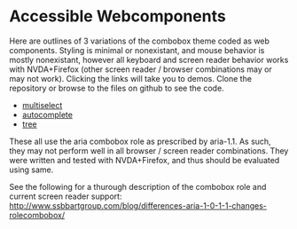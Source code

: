 # Accessible Webcomponents

Here are outlines of 3 variations of the combobox theme coded as web components. Styling is minimal or nonexistant, and mouse behavior is mostly nonexistant, however all keyboard and screen reader behavior works with NVDA+Firefox (other screen reader / browser combinations may or may not work).
Clicking the links will take you to demos. Clone the repository or browse to the files on github to see the code.

- [multiselect](http://RichCaloggero.github.io/webcomponents/multiselect/demo.html)
- [autocomplete](http://RichCaloggero.github.io/webcomponents/autocomplete/demo.html)
- [tree](http://RichCaloggero.github.io/webcomponents/tree/demo.html)

These all use the aria combobox role as prescribed by aria-1.1. As such, they may not perform well in all browser / screen reader combinations.  They were written and tested with NVDA+Firefox, and thus should be evaluated using same.

See the following for a thurough description of the combobox role and current screen reader support:
http://www.ssbbartgroup.com/blog/differences-aria-1-0-1-1-changes-rolecombobox/



